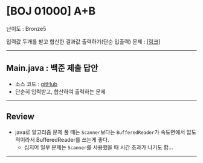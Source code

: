 # \[BOJ 01000\] A+B

난이도 : Bronze5

입력값 두개를 받고 합산한 결과값 출력하기(단순 입출력)
문제 : <a href="https://www.acmicpc.net/problem/1000" target="_blank"> [링크]</a>

---  

## Main.java : 백준 제출 답안

- 소스 코드 : <a href="src/Main.java" target="_blank">gitHub</a>
- 단순히 입력받고, 합산하여 출력하는 문제

---

## Review
- java로 알고리즘 문제 풀 때는 `Scanner`보다는 `BufferedReader`가 속도면에서 압도적이라서 BufferedReader를 쓰는게 좋다.
  - 심지어 일부 문제는 `Scanner`를 사용했을 때 시간 초과가 나기도 함...

---
